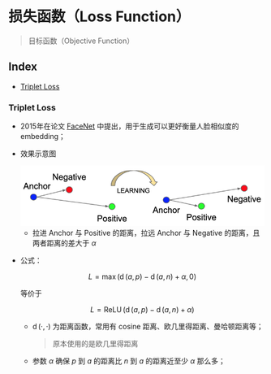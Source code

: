 损失函数（Loss Function）
===
> 目标函数（Objective Function）

Index
---
<!-- TOC -->

- [Triplet Loss](#triplet-loss)

<!-- /TOC -->


### Triplet Loss
- 2015年在论文 [FaceNet](https://arxiv.org/abs/1503.03832) 中提出，用于生成可以更好衡量人脸相似度的 embedding；
- 效果示意图

    <div align="center"><img src="./_assets/Triplet_Loss效果示意图.png" height="" /></div>

    - 拉进 Anchor 与 Positive 的距离，拉远 Anchor 与 Negative 的距离，且两者距离的差大于 $\alpha$
- 公式：

    $$
    L = \max(\operatorname{d}(a,p) - \operatorname{d}(a,n) + \alpha, 0)
    $$

    等价于

    $$
    L = \operatorname{ReLU}(\operatorname{d}(a,p) - \operatorname{d}(a,n) + \alpha)
    $$
    
    - $\operatorname{d}(·,·)$ 为距离函数，常用有 cosine 距离、欧几里得距离、曼哈顿距离等；
        > 原本使用的是欧几里得距离
    - 参数 $\alpha$ 确保 $p$ 到 $a$ 的距离比 $n$ 到 $a$ 的距离近至少 $\alpha$ 那么多；
